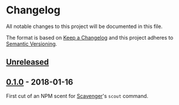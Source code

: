 # Changelog

All notable changes to this project will be documented in this file.

The format is based on [Keep a Changelog](http://keepachangelog.com/) and this project adheres to [Semantic Versioning](http://semver.org/).

## [Unreleased][]

## [0.1.0][] - 2018-01-16

First cut of an NPM scent for [Scavenger](https://github.com/temando/scavenger-cli)'s `scout` command.

[Unreleased]: https://github.com/temando/scavenger-scent-npm/compare/v0.1.0...HEAD
[0.1.0]: https://github.com/temando/scavenger-scent-npm/tree/v0.1.0
